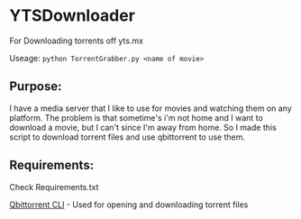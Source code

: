 # YTSDownloader
For Downloading torrents off yts.mx

Useage:
``` python TorrentGrabber.py <name of movie> ```

## Purpose: 
I have a media server that I like to use for movies and watching them on any platform. The problem is that sometime's i'm not home and I want to download a movie, 
but I can't since I'm away from home. So I made this script to download torrent files and use qbittorrent to use them.

## Requirements:
Check Requirements.txt

[Qbittorrent CLI](https://github.com/fedarovich/qbittorrent-cli) - Used for opening and downloading torrent files 

